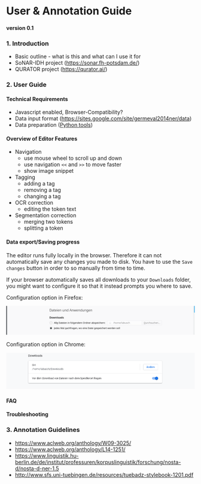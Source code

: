 # User & Annotation Guide
#### version 0.1

### 1. Introduction
* Basic outline - what is this and what can I use it for
* SoNAR-IDH project (https://sonar.fh-potsdam.de/)
* QURATOR project (https://qurator.ai/)

### 2. User Guide
#### Technical Requirements 
* Javascript enabled, Browser-Compatibility?
* Data input format (https://sites.google.com/site/germeval2014ner/data)
* Data preparation ([Python tools](https://github.com/cneud/ner.edith/tree/master/tools))
#### Overview of Editor Features
  * Navigation
    * use mouse wheel to scroll up and down
    * use navigation `<<` and `>>` to move faster
    * show image snippet
  * Tagging
    * adding a tag
    * removing a tag
    * changing a tag
  * OCR correction
    * editing the token text
  * Segmentation correction
    * merging two tokens
    * splitting a token
#### Data export/Saving progress
The editor runs fully locally in the browser. Therefore it can not automatically save any changes you made to disk. You have to use the `Save changes` button in order to so manually from time to time.

If your browser automatically saves all downloads to your `Downloads` folder, you might want to configure it so that it instead prompts you where to save.

Configuration option in Firefox:

![Screenshot](./../.screenshots/firefox.png)

Configuration option in Chrome:

![Screenshot](./../.screenshots/chrome.png)
#### FAQ
#### Troubleshooting

### 3. Annotation Guidelines
* https://www.aclweb.org/anthology/W09-3025/
* https://www.aclweb.org/anthology/L14-1251/
* https://www.linguistik.hu-berlin.de/de/institut/professuren/korpuslinguistik/forschung/nosta-d/nosta-d-ner-1.5
* http://www.sfs.uni-tuebingen.de/resources/tuebadz-stylebook-1201.pdf
